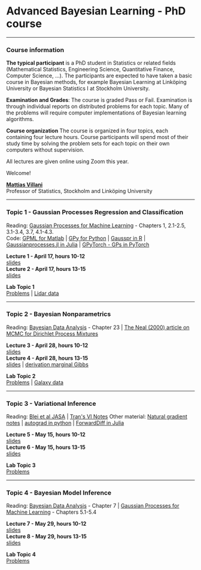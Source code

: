 # Advanced Bayesian Learning - PhD course

---

### Course information

**The typical participant** is a PhD student in Statistics or related fields (Mathematical Statistics, Engineering Science, Quantitative Finance, Computer Science, ...). The participants are expected to have taken a basic course in Bayesian methods, for example Bayesian Learning at Linköping University or Bayesian Statistics I at Stockholm University.

**Examination and Grades**: The course is graded Pass or Fail. Examination is through individual reports on distributed problems for each topic. Many of the problems will require computer implementations of Bayesian learning algorithms.

**Course organization**
The course is organized in four topics, each containing four lecture hours. Course participants will spend most of their study time by solving the problem sets for each topic on their own computers without supervision.

All lectures are given online using Zoom this year.

Welcome!

[**Mattias Villani**](https://www.mattiasvillani.com/)  
Professor of Statistics, Stockholm and Linköping University

---


### Topic 1 - Gaussian Processes Regression and Classification

Reading:  [Gaussian Processes for Machine Learning](http://www.gaussianprocess.org/gpml/chapters/RW.pdf) - Chapters 1, 2.1-2.5, 3.1-3.4, 3.7, 4.1-4.3. \
Code: [GPML for Matlab](http://mlg.eng.cam.ac.uk/carl/gpml/) | [GPy for Python](https://sheffieldml.github.io/GPy/) | [Gausspr in R](https://rdrr.io/cran/kernlab/man/gausspr.html) | [Gaussianprocesses.jl in Julia](https://github.com/STOR-i/GaussianProcesses.jl) | [GPyTorch - GPs in PyTorch](https://gpytorch.ai/)


**Lecture 1 - April 17, hours 10-12**  
[slides](/Slides/ABL1.pdf)  
**Lecture 2 - April 17, hours 13-15**  
[slides](/Slides/ABL2.pdf)

**Lab Topic 1**  
[Problems](/Labs/Lab1.pdf) | [Lidar data](/Labs/LidarData.dat)


---


### Topic 2 - Bayesian Nonparametrics

Reading: [Bayesian Data Analysis](http://www.stat.columbia.edu/~gelman/book/BDA3.pdf) - Chapter 23 | [The Neal (2000) article on MCMC for Dirichlet Process Mixtures](http://www.stat.columbia.edu/npbayes/papers/neal_sampling.pdf)  


**Lecture 3 - April 28, hours 10-12**  
[slides](/Slides/ABL3.pdf)  
**Lecture 4 - April 28, hours 13-15**  
[slides](/Slides/ABL4.pdf) | [derivation marginal Gibbs](/Notes/MarginalGibbsDerivation.pdf)

**Lab Topic 2**  
[Problems](/Labs/Lab2.pdf) | [Galaxy data](/Labs/GalaxyData.dat)


---


### Topic 3 -  Variational Inference

Reading: [Blei et al JASA](https://amstat.tandfonline.com/doi/abs/10.1080/01621459.2017.1285773#.XraDPXUzaLI) | [Tran's VI Notes](/Material/VBnotesMNT.pdf)
Other material: [Natural gradient notes](https://wiseodd.github.io/techblog/2018/03/14/natural-gradient/) | [autograd in python](https://github.com/HIPS/autograd) | [ForwardDiff in Julia](https://github.com/JuliaDiff/ForwardDiff.jl)

**Lecture 5 - May 15, hours 10-12**  
[slides](/Slides/ABL5.pdf)  
**Lecture 6 - May 15, hours 13-15**  
[slides](/Slides/ABL6.pdf)

**Lab Topic 3**  
[Problems](TBA)


---


### Topic 4 - Bayesian Model Inference

Reading: [Bayesian Data Analysis](http://www.stat.columbia.edu/~gelman/book/BDA3.pdf) - Chapter 7
 | [Gaussian Processes for Machine Learning](http://www.gaussianprocess.org/gpml/chapters/RW.pdf) - Chapters 5.1-5.4  

**Lecture 7 - May 29, hours 10-12**  
[slides](TBA)  
**Lecture 8 - May 29, hours 13-15**  
[slides](TBA)

**Lab Topic 4**  
[Problems](TBA)
